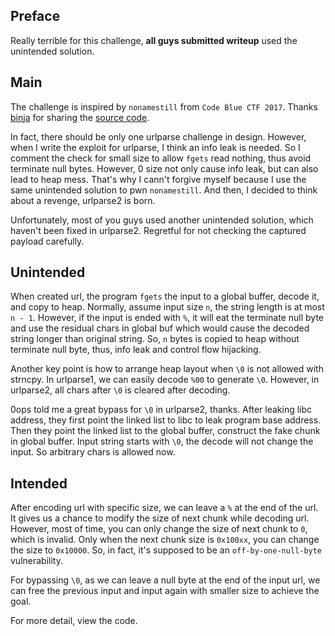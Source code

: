 ## Preface

Really terrible for this challenge, **all guys submitted writeup** used the unintended solution.

## Main

The challenge is inspired by `nonamestill` from `Code Blue CTF 2017`.
Thanks [binja](https://github.com/binja) for sharing the [source code](http://binja.github.io/2017/11/13/Thoughts-on-CODE-BLUE-CTF-write-ups/#nonamestill).

In fact, there should be only one urlparse challenge in design.
However, when I write the exploit for urlparse, I think an info leak is needed.
So I comment the check for small size to allow `fgets` read nothing, thus avoid terminate null bytes.
However, 0 size not only cause info leak, but can also lead to heap mess.
That's why I cann't forgive myself because I use the same unintended solution to pwn `nonamestill`.
And then, I decided to think about a revenge, urlparse2 is born.

Unfortunately, most of you guys used another unintended solution, which haven't been fixed in urlparse2. Regretful for not checking the captured payload carefully.

## Unintended

When created url, the program `fgets` the input to a global buffer, decode it, and copy to heap.
Normally, assume input size `n`, the string length is at most `n - 1`.
However, if the input is ended with `%`, it will eat the terminate null byte and use the residual chars in global buf which would cause the decoded string longer than original string.
So, `n` bytes is copied to heap without terminate null byte, thus, info leak and control flow hijacking.

Another key point is how to arrange heap layout when `\0` is not allowed with strncpy.
In urlparse1, we can easily decode `%00` to generate `\0`.
However, in urlparse2, all chars after `\0` is cleared after decoding.

0ops told me a great bypass for `\0` in urlparse2, thanks.
After leaking libc address, they first point the linked list to libc to leak program base address.
Then they point the linked list to the global buffer, construct the fake chunk in global buffer.
Input string starts with `\0`, the decode will not change the input.
So arbitrary chars is allowed now.

## Intended

After encoding url with specific size, we can leave a `%` at the end of the url.
It gives us a chance to modify the size of next chunk while decoding url.
However, most of time, you can only change the size of next chunk to `0`, which is invalid.
Only when the next chunk size is `0x100xx`, you can change the size to `0x10000`.
So, in fact, it's supposed to be an `off-by-one-null-byte` vulnerability.

For bypassing `\0`, as we can leave a null byte at the end of the input url, we can free the previous input and input again with smaller size to achieve the goal.

For more detail, view the code.

